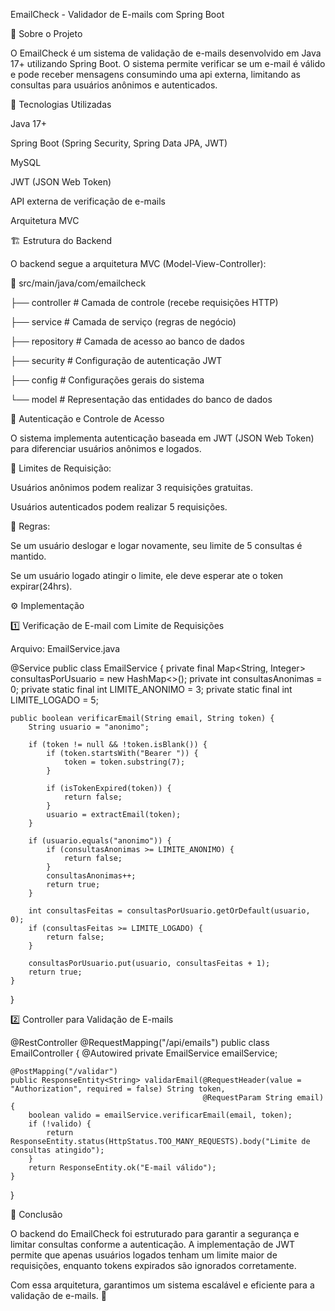 EmailCheck - Validador de E-mails com Spring Boot

📌 Sobre o Projeto

O EmailCheck é um sistema de validação de e-mails desenvolvido em Java 17+ utilizando Spring Boot. O sistema permite verificar se um e-mail é válido e pode receber mensagens consumindo uma api externa, limitando as consultas para usuários anônimos e autenticados.

🚀 Tecnologias Utilizadas

Java 17+

Spring Boot (Spring Security, Spring Data JPA, JWT)

MySQL

JWT (JSON Web Token)

API externa de verificação de e-mails

Arquitetura MVC

🏗️ Estrutura do Backend

O backend segue a arquitetura MVC (Model-View-Controller):

📂 src/main/java/com/emailcheck

├── controller   # Camada de controle (recebe requisições HTTP)

├── service      # Camada de serviço (regras de negócio)

├── repository   # Camada de acesso ao banco de dados

├── security     # Configuração de autenticação JWT

├── config       # Configurações gerais do sistema

└── model        # Representação das entidades do banco de dados

🔑 Autenticação e Controle de Acesso

O sistema implementa autenticação baseada em JWT (JSON Web Token) para diferenciar usuários anônimos e logados.

📌 Limites de Requisição:

Usuários anônimos podem realizar 3 requisições gratuitas.

Usuários autenticados podem realizar 5 requisições.

📌 Regras:

Se um usuário deslogar e logar novamente, seu limite de 5 consultas é mantido.

Se um usuário logado atingir o limite, ele deve esperar ate o token expirar(24hrs).

⚙️ Implementação

1️⃣ Verificação de E-mail com Limite de Requisições

Arquivo: EmailService.java

@Service
public class EmailService {
    private final Map<String, Integer> consultasPorUsuario = new HashMap<>();
    private int consultasAnonimas = 0;
    private static final int LIMITE_ANONIMO = 3;
    private static final int LIMITE_LOGADO = 5;

    public boolean verificarEmail(String email, String token) {
        String usuario = "anonimo";

        if (token != null && !token.isBlank()) {
            if (token.startsWith("Bearer ")) {
                token = token.substring(7);
            }
            
            if (isTokenExpired(token)) {
                return false;
            }
            usuario = extractEmail(token);
        }

        if (usuario.equals("anonimo")) {
            if (consultasAnonimas >= LIMITE_ANONIMO) {
                return false;
            }
            consultasAnonimas++;
            return true;
        }

        int consultasFeitas = consultasPorUsuario.getOrDefault(usuario, 0);
        if (consultasFeitas >= LIMITE_LOGADO) {
            return false;
        }

        consultasPorUsuario.put(usuario, consultasFeitas + 1);
        return true;
    }
}

2️⃣ Controller para Validação de E-mails

@RestController
@RequestMapping("/api/emails")
public class EmailController {
    @Autowired
    private EmailService emailService;

    @PostMapping("/validar")
    public ResponseEntity<String> validarEmail(@RequestHeader(value = "Authorization", required = false) String token,
                                               @RequestParam String email) {
        boolean valido = emailService.verificarEmail(email, token);
        if (!valido) {
            return ResponseEntity.status(HttpStatus.TOO_MANY_REQUESTS).body("Limite de consultas atingido");
        }
        return ResponseEntity.ok("E-mail válido");
    }
}

📢 Conclusão

O backend do EmailCheck foi estruturado para garantir a segurança e limitar consultas conforme a autenticação. A implementação de JWT permite que apenas usuários logados tenham um limite maior de requisições, enquanto tokens expirados são ignorados corretamente.

Com essa arquitetura, garantimos um sistema escalável e eficiente para a validação de e-mails. 🚀

